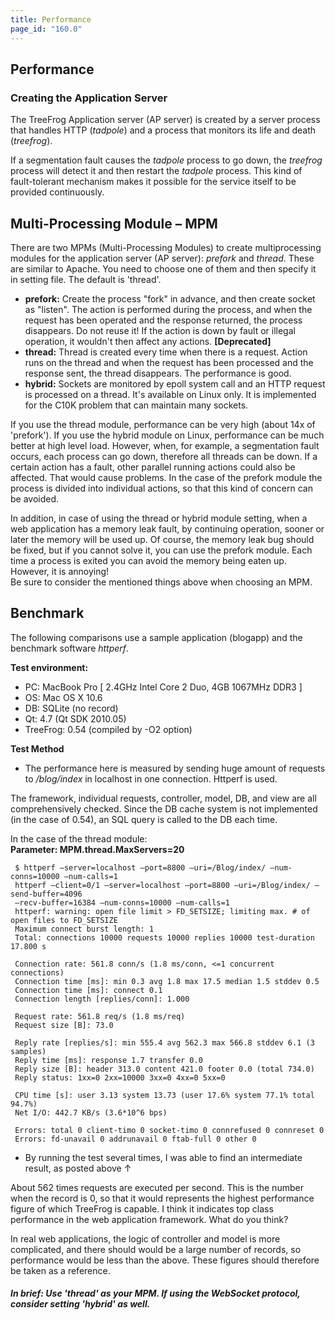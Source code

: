 ```yaml
---
title: Performance
page_id: "160.0"
---
```


## Performance

### Creating the Application Server

The TreeFrog Application server (AP server) is created by a server process that handles HTTP (*tadpole*) and a process that monitors its life and death (*treefrog*).

If a segmentation fault causes the *tadpole* process to go down, the *treefrog* process will detect it and then restart the *tadpole* process. This kind of fault-tolerant mechanism makes it possible for the service itself to be provided continuously.

## Multi-Processing Module – MPM

There are two MPMs (Multi-Processing Modules) to create multiprocessing modules for the application server (AP server): *prefork* and *thread*. These are similar to Apache. You need to choose one of them and then specify it in setting file. The default is 'thread'.

* **prefork:** Create the process "fork" in advance, and then create socket as "listen". The action is performed during the process, and when the request has been operated and the response returned, the process disappears. Do not reuse it! If the action is down by fault or illegal operation, it wouldn't then affect any actions.  **[Deprecated]**
* **thread:** Thread is created every time when there is a request. Action runs on the thread and when the request has been processed and the response sent, the thread disappears. The performance is good.
* **hybrid:** Sockets are monitored by epoll system call and an HTTP request is processed on a thread. It's available on Linux only. It is implemented for the C10K problem that can maintain many sockets.

If you use the thread module, performance can be very high (about 14x of 'prefork'). If you use the hybrid module on Linux, performance can be much better at high level load. However, when, for example, a segmentation fault occurs, each process can go down, therefore all threads can be down. If a certain action has a fault, other parallel running actions could also be affected. That would cause problems. In the case of the prefork module the process is divided into individual actions, so that this kind of concern can be avoided.

In addition, in case of using the thread or hybrid module setting, when a web application has a memory leak fault, by continuing operation, sooner or later the memory will be used up. Of course, the memory leak bug should be fixed, but if you cannot solve it, you can use the prefork module. Each time a process is exited you can avoid the memory being eaten up. However, it is annoying!<br>
Be sure to consider the mentioned things above when choosing an MPM.

## Benchmark

The following comparisons use a sample application (blogapp) and the benchmark software *httperf*.

**Test environment:**

* PC: MacBook Pro [ 2.4GHz Intel Core 2 Duo, 4GB 1067MHz DDR3 ]
* OS: Mac OS X 10.6
* DB: SQLite (no record)
* Qt: 4.7 (Qt SDK 2010.05)
* TreeFrog: 0.54 (compiled by -O2 option)

**Test Method**

* The performance here is measured by sending huge amount of requests to */blog/index* in localhost in one connection. Httperf is used.

The framework, individual requests, controller, model, DB, and view are all comprehensively checked. Since the DB cache system is not implemented (in the case of 0.54), an SQL query is called to the DB each time.

In the case of the thread module:<br>
**Parameter: MPM.thread.MaxServers=20**

```
 $ httperf –server=localhost –port=8800 –uri=/Blog/index/ –num-conns=10000 –num-calls=1
 httperf –client=0/1 –server=localhost –port=8800 –uri=/Blog/index/ –send-buffer=4096
 –recv-buffer=16384 –num-conns=10000 –num-calls=1
 httperf: warning: open file limit > FD_SETSIZE; limiting max. # of open files to FD_SETSIZE
 Maximum connect burst length: 1
 Total: connections 10000 requests 10000 replies 10000 test-duration 17.800 s

 Connection rate: 561.8 conn/s (1.8 ms/conn, <=1 concurrent connections)
 Connection time [ms]: min 0.3 avg 1.8 max 17.5 median 1.5 stddev 0.5
 Connection time [ms]: connect 0.1
 Connection length [replies/conn]: 1.000

 Request rate: 561.8 req/s (1.8 ms/req)
 Request size [B]: 73.0

 Reply rate [replies/s]: min 555.4 avg 562.3 max 566.8 stddev 6.1 (3 samples)
 Reply time [ms]: response 1.7 transfer 0.0
 Reply size [B]: header 313.0 content 421.0 footer 0.0 (total 734.0)
 Reply status: 1xx=0 2xx=10000 3xx=0 4xx=0 5xx=0

 CPU time [s]: user 3.13 system 13.73 (user 17.6% system 77.1% total 94.7%)
 Net I/O: 442.7 KB/s (3.6*10^6 bps)

 Errors: total 0 client-timo 0 socket-timo 0 connrefused 0 connreset 0
 Errors: fd-unavail 0 addrunavail 0 ftab-full 0 other 0
```

* By running the test several times, I was able to find an intermediate result, as posted above ↑

About 562 times requests are executed per second. This is the number when the record is 0, so that it would represents the highest performance figure of which TreeFrog is capable. I think it indicates top class performance in the web application framework. What do you think?

In real web applications, the logic of controller and model is more complicated, and there should would be a large number of records, so performance would be less than the above. These figures should therefore be taken as a reference.

##### In brief: Use 'thread' as your MPM. If using the WebSocket protocol, consider setting 'hybrid' as well.
